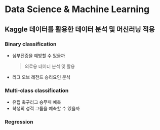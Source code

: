 # Data Science & Machine Learning
## Kaggle 데이터를 활용한 데이터 분석 및 머신러닝 적용
### Binary classification
- 심부전증을 예방할 수 있을까
  > 의료용 데이터 분석 및 활용
- 리그 오브 레전드 승리요인 분석
### Multi-class classification
- 유럽 축구리그 승무패 예측
- 학생의 성적 그룹을 예측할 수 있을까
### Regression
